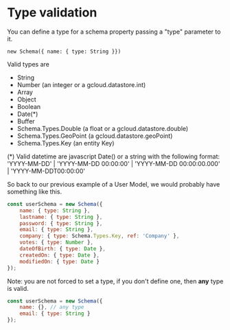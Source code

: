 # Type validation

You can define a type for a schema property passing a "type" parameter to it.

`new Schema({ name: { type: String }})`

Valid types are

* String
* Number \(an integer or a gcloud.datastore.int\)
* Array
* Object
* Boolean
* Date\(\*\)
* Buffer
* Schema.Types.Double \(a float or a gcloud.datastore.double\)
* Schema.Types.GeoPoint \(a gcloud.datastore.geoPoint\)
* Schema.Types.Key \(an entity Key\)

\(\*\) Valid datetime are javascript Date\(\) or a string with the following format: 'YYYY-MM-DD' \| 'YYYY-MM-DD 00:00:00' \| 'YYYY-MM-DD 00:00:00.000' \| 'YYYY-MM-DDT00:00:00'

So back to our previous example of a User Model, we would probably have something like this.

```javascript
const userSchema = new Schema({
    name: { type: String },
    lastname: { type: String },
    password: { type: String },
    email: { type: String },
    company: { type: Schema.Types.Key, ref: 'Company' },
    votes: { type: Number },
    dateOfBirth: { type: Date },
    createdOn: { type: Date },
    modifiedOn: { type: Date }
});
```

Note: you are not forced to set a type, if you don't define one, then **any** type is valid.

```javascript
const userSchema = new Schema({
    name: {}, // any type
    email: { type: String }
});
```

